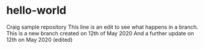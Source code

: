 # hello-world
Craig sample repository
This line is an edit to see what happens in a branch. 
This is a new branch created on 12th of May 2020
And a further update on 12th on May 2020 (edited)
